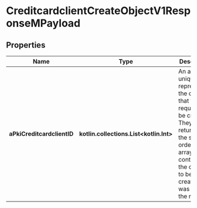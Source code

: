 
# CreditcardclientCreateObjectV1ResponseMPayload

## Properties
| Name | Type | Description | Notes |
| ------------ | ------------- | ------------- | ------------- |
| **aPkiCreditcardclientID** | **kotlin.collections.List&lt;kotlin.Int&gt;** | An array of unique IDs representing the object that were requested to be created.  They are returned in the same order as the array containing the objects to be created that was sent in the request. |  |



